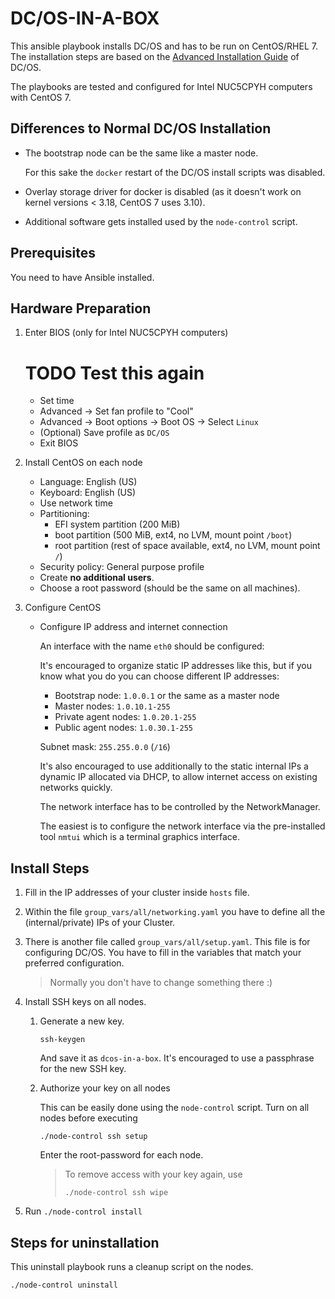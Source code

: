 # DC/OS-IN-A-BOX

This ansible playbook installs DC/OS and has to be run on CentOS/RHEL 7. The
installation steps are based on the
[Advanced Installation Guide](https://dcos.io/docs/latest/administration/installing/custom/advanced/)
of DC/OS.

The playbooks are tested and configured for Intel NUC5CPYH computers with
CentOS 7.

## Differences to Normal DC/OS Installation

- The bootstrap node can be the same like a master node.

  For this sake the `docker` restart of the DC/OS install scripts was disabled.

- Overlay storage driver for docker is disabled (as it doesn't work on kernel
  versions < 3.18, CentOS 7 uses 3.10).

- Additional software gets installed used by the `node-control` script.

## Prerequisites

You need to have Ansible installed.

## Hardware Preparation

1. Enter BIOS (only for Intel NUC5CPYH computers)
   # TODO Test this again
   - Set time
   - Advanced -> Set fan profile to "Cool"
   - Advanced -> Boot options -> Boot OS -> Select `Linux`
   - (Optional) Save profile as `DC/OS`
   - Exit BIOS

2. Install CentOS on each node
   - Language: English (US)
   - Keyboard: English (US)
   - Use network time
   - Partitioning:
     - EFI system partition (200 MiB)
     - boot partition (500 MiB, ext4, no LVM, mount point `/boot`)
     - root partition (rest of space available, ext4, no LVM, mount point `/`)
   - Security policy: General purpose profile
   - Create **no additional users**.
   - Choose a root password (should be the same on all machines).

3. Configure CentOS
   - Configure IP address and internet connection

     An interface with the name `eth0` should be configured:

     It's encouraged to organize static IP addresses like this, but if you know
     what you do you can choose different IP addresses:

     - Bootstrap node: `1.0.0.1` or the same as a master node
     - Master nodes: `1.0.10.1-255`
     - Private agent nodes: `1.0.20.1-255`
     - Public agent nodes: `1.0.30.1-255`

     Subnet mask: `255.255.0.0` (`/16`)

     It's also encouraged to use additionally to the static internal IPs a
     dynamic IP allocated via DHCP, to allow internet access on existing
     networks quickly.

     The network interface has to be controlled by the NetworkManager.

     The easiest is to configure the network interface via the pre-installed
     tool `nmtui` which is a terminal graphics interface.

## Install Steps

1. Fill in the IP addresses of your cluster inside `hosts` file.

2. Within the file `group_vars/all/networking.yaml` you have to define all the
   (internal/private) IPs of your Cluster.

3. There is another file called `group_vars/all/setup.yaml`. This file is for
   configuring DC/OS. You have to fill in the variables that match your
   preferred configuration.

   > Normally you don't have to change something there :)

4. Install SSH keys on all nodes.

   1. Generate a new key.

      ```
      ssh-keygen
      ```

      And save it as `dcos-in-a-box`. It's encouraged to use a passphrase for
      the new SSH key.

   2. Authorize your key on all nodes

      This can be easily done using the `node-control` script. Turn on all nodes
      before executing

      ```
      ./node-control ssh setup
      ```

      Enter the root-password for each node.

      > To remove access with your key again, use
      >
      > ```
      > ./node-control ssh wipe
      > ```

4. Run `./node-control install`

## Steps for uninstallation

This uninstall playbook runs a cleanup script on the nodes.

```
./node-control uninstall
```
